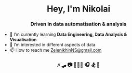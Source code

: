 <h1 align="center">Hey, I'm Nikolai</h1>
<h3 align="center">Driven in data automatisation & analysis</h3>

- 🌱 I’m currently learning **Data Engineering, Data Analysis & Visualisation**
- 👀 I’m interested in different aspects of data
- 📫 How to reach me ZelenikhinNS@gmail.com

<h3 align="center">🎶 🛹 📷 🧘🏼‍♂️ 🎧 🏂 🍵</h3>


<!---
ReIZzz/ReIZzz is a ✨ special ✨ repository because its `README.md` (this file) appears on your GitHub profile.
You can click the Preview link to take a look at your changes.
--->
